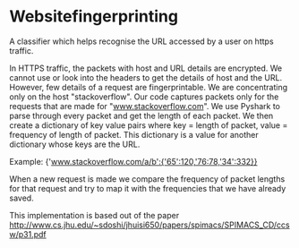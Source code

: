 # Websitefingerprinting

A classifier which helps recognise the URL accessed by a user on https traffic.

In HTTPS traffic, the packets with host and URL details are encrypted. We cannot use or look into the headers to get the details 
of host and the URL. However, few details of a request are fingerprintable. We are concentrating only on the host "stackoverflow".
Our code captures packets only for the requests that are made for "www.stackoverflow.com". We use Pyshark to parse through every 
packet and get the length of each packet. We then create a dictionary of key value pairs where key = length of packet, value = frequency
of length of packet. This dictionary is a value for another dictionary whose keys are the URL.

Example: {'www.stackoverflow.com/a/b':{'65':120,'76:78,'34':332}}

When a new request is made we compare the frequency of packet lengths for that request and try to map it with the frequencies that we have already saved.

This implementation is based out of the paper http://www.cs.jhu.edu/~sdoshi/jhuisi650/papers/spimacs/SPIMACS_CD/ccsw/p31.pdf
